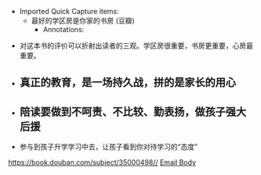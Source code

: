 - Imported Quick Capture items:
    - 最好的学区房是你家的书房 (豆瓣)
        - Annotations:

* 对这本书的评价可以折射出读者的三观。学区房很重要，书房更重要，心房最重要。

* ## 真正的教育，是一场持久战，拼的是家长的用心

* ## 陪读要做到不呵责、不比较、勤表扬，做孩子强大后援

* 参与到孩子升学学习中去，让孩子看到你对待学习的“态度”



https://book.douban.com/subject/35000498// [Email Body](https://files.todoist.com/7D6l4x4NKqvQYwmixGr-G6jX1o56yBnCiYA2PNvYLWZ3n25-G962ZCNR8yY9JhcN/by/21878347/as/file.html)
